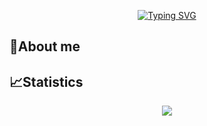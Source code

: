 <p align="center">
<a href="https://git.io/typing-svg"><img src="https://readme-typing-svg.demolab.com?font=Fira+Code&weight=800&size=22&pause=1000&center=true&vCenter=true&width=435&lines=%E5%B7%A6%E6%89%8B%E4%BB%A3%E7%A0%81%EF%BC%8C%E5%8F%B3%E6%89%8B%E8%AF%97" alt="Typing SVG" /></a>
</p>


## 🥱About me


## 📈Statistics

<div align="center">
<img src="https://github-readme-stats-git-masterrstaa-rickstaa.vercel.app/api?username=henrY2Young" />
</div>

